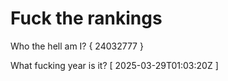 # Fuck the rankings

Who the hell am I?
{ 24032777 }

What fucking year is it?
[ 2025-03-29T01:03:20Z ]
